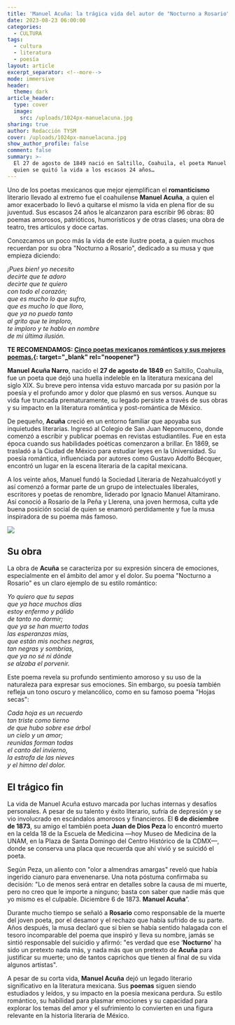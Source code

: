 ```yaml
---
title: 'Manuel Acuña: la trágica vida del autor de "Nocturno a Rosario"'
date: 2023-08-23 06:00:00
categories:
  - CULTURA
tags:
  - cultura
  - literatura
  - poesía
layout: article
excerpt_separator: <!--more-->
mode: immersive
header:
  theme: dark
article_header:
  type: cover
  image:
    src: /uploads/1024px-manuelacuna.jpg
sharing: true
author: Redacción TYSM
cover: /uploads/1024px-manuelacuna.jpg
show_author_profile: false
comment: false
summary: >-
  El 27 de agosto de 1849 nació en Saltillo, Coahuila, el poeta Manuel Acuña,
  quien se quitó la vida a los escasos 24 años…
---
```

Uno de los poetas mexicanos que mejor ejemplifican el **romanticismo** literario llevado al extremo fue el coahuilense **Manuel Acuña**, a quien el amor exacerbado lo llevó a quitarse el mismo la vida en plena flor de su juventud. Sus escasos 24 años le alcanzaron para escribir 96 obras: 80 poemas amorosos, patrióticos, humorísticos y de otras clases; una obra de teatro, tres artículos y doce cartas.

Conozcamos un poco más la vida de este ilustre poeta, a quien muchos recuerdan por su obra "Nocturno a Rosario", dedicado a su musa y que empieza diciendo:&nbsp;

*¡Pues bien! yo necesito<br>decirte que te adoro<br>decirte que te quiero<br>con todo el corazón;<br>que es mucho lo que sufro,<br>que es mucho lo que lloro,<br>que ya no puedo tanto<br>al grito que te imploro,<br>te imploro y te hablo en nombre<br>de mi última ilusión.*

**TE RECOMENDAMOS: [Cinco poetas mexicanos románticos y sus mejores poemas.](https://blog.tonoysumariachi.com/cultura/2022/04/20/cinco-poetas-mexicanos-romanticos-y-sus-mejores-poemas.html){: target="_blank" rel="noopener"}**

**Manuel Acuña Narro**, nacido el **27 de agosto de 1849** en Saltillo, Coahuila, fue un poeta que dejó una huella indeleble en la literatura mexicana del siglo XIX. Su breve pero intensa vida estuvo marcada por su pasión por la poesía y el profundo amor y dolor que plasmó en sus versos. Aunque su vida fue truncada prematuramente, su legado persiste a través de sus obras y su impacto en la literatura romántica y post-romántica de México.

De pequeño, **Acuña** creció en un entorno familiar que apoyaba sus inquietudes literarias. Ingresó al Colegio de San Juan Nepomuceno, donde comenzó a escribir y publicar poemas en revistas estudiantiles. Fue en esta época cuando sus habilidades poéticas comenzaron a brillar. En 1869, se trasladó a la Ciudad de México para estudiar leyes en la Universidad. Su poesía romántica, influenciada por autores como Gustavo Adolfo Bécquer, encontró un lugar en la escena literaria de la capital mexicana.

A los veinte años, Manuel fundó la Sociedad Literaria de Nezahualcóyotl y así comenzó a formar parte de un grupo de intelectuales liberales, escritores y poetas de renombre, liderado por Ignacio Manuel Altamirano. Así conoció a Rosario de la Peña y Llerena, una joven hermosa, culta yde buena posición social de quien se enamoró perdidamente y fue la musa inspiradora de su poema más famoso.

![](https://upload.wikimedia.org/wikipedia/commons/thumb/e/e3/Manuel_Acu%C3%B1a.jpg/676px-Manuel_Acu%C3%B1a.jpg)

## Su obra

La obra de **Acuña** se caracteriza por su expresión sincera de emociones, especialmente en el ámbito del amor y el dolor. Su poema "Nocturno a Rosario" es un claro ejemplo de su estilo romántico:



*Yo quiero que tu sepas<br>que ya hace muchos días<br>estoy enfermo y pálido<br>de tanto no dormir;<br>que ya se han muerto todas<br>las esperanzas mías,<br>que están mis noches negras,<br>tan negras y sombrías,<br>que ya no sé ni dónde<br>se alzaba el porvenir.*

Este poema revela su profundo sentimiento amoroso y su uso de la naturaleza para expresar sus emociones. Sin embargo, su poesía también refleja un tono oscuro y melancólico, como en su famoso poema "Hojas secas":

*Cada hoja es un recuerdo<br>tan triste como tierno<br>de que hubo sobre ese árbol<br>un cielo y un amor;<br>reunidas forman todas<br>el canto del invierno,<br>la estrofa de las nieves<br>y el himno del dolor.*

## El trágico fin

La vida de Manuel Acuña estuvo marcada por luchas internas y desafíos personales. A pesar de su talento y éxito literario, sufría de depresión y se vio involucrado en escándalos amorosos y financieros. El **6 de diciembre de 1873**, su amigo el también poeta **Juan de Dios Peza** lo encontró muerto en la celda 18 de la Escuela de Medicina —hoy Museo de Medicina de la UNAM, en la Plaza de Santa Domingo del Centro Histórico de la CDMX—, donde se conserva una placa que recuerda que ahí vivió y se suicidó el poeta.

Según Peza, un aliento con "olor a almendras amargas" reveló que había ingerido cianuro para envenenarse. Una nota póstuma confirmaba su decisión: "Lo de menos será entrar en detalles sobre la causa de mi muerte, pero no creo que le importe a ninguno; basta con saber que nadie más que yo mismo es el culpable. Diciembre 6 de 1873.&nbsp;**Manuel Acuña**”.

Durante mucho tiempo se señaló a **Rosario** como responsable de la muerte del joven poeta, por el desamor y el rechazo que había sufrido de su parte. Años después, la musa declaró que si bien se había sentido halagada con el tesoro incomparable del poema que inspiró y lleva su nombre, jamás se sintió responsable del suicidio y afirmó: "es verdad que ese ‘**Nocturno**’ ha sido un pretexto nada más, y nada más que un pretexto de **Acuña** para justificar su muerte; uno de tantos caprichos que tienen al final de su vida algunos artistas".

A pesar de su corta vida, **Manuel Acuña** dejó un legado literario significativo en la literatura mexicana. Sus **poemas** siguen siendo estudiados y leídos, y su impacto en la poesía mexicana perdura. Su estilo romántico, su habilidad para plasmar emociones y su capacidad para explorar los temas del amor y el sufrimiento lo convierten en una figura relevante en la historia literaria de México.